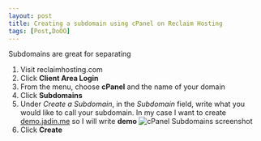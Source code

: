 ```yaml
---
layout: post
title: Creating a subdomain using cPanel on Reclaim Hosting
tags: [Post,DoOO]
---
```

Subdomains are great for separating

1. Visit reclaimhosting.com
2. Click **Client Area Login**
3. From the menu, choose **cPanel** and the name of your domain
4. Click **Subdomains**
5. Under _Create a Subdomain_, in the _Subdomain_ field, write what you would like to call your subdomain. In my case I want to create [demo.jadin.me](https://demo.jadin.me) so I will write **demo**
![cPanel Subdomains screenshot](https://i.imgur.com/WSgJUTC.png)
6. Click **Create**